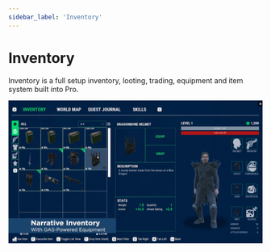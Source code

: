 ```yaml
---
sidebar_label: 'Inventory'
---
```


# Inventory

Inventory is a full setup inventory, looting, trading, equipment and item system built into Pro.

![introduction.png](/img/inventory/introduction.png)